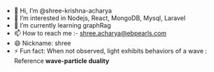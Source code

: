 - 👋 Hi, I’m @shree-krishna-acharya
- 👀 I’m interested in Nodejs, React, MongoDB, Mysql, Laravel
- 🌱 I’m currently learning graphRag
- 📫 How to reach me :- shree.acharya@ebpearls.com
- 😄 Nickname: shree
- ⚡ Fun fact: When not observed, light exhibits behaviors of a wave : Reference **wave-particle duality**

<!---
shree-krishna-acharya/shree-krishna-acharya is a ✨ special ✨ repository because its `README.md` (this file) appears on your GitHub profile.
You can click the Preview link to take a look at your changes.
--->

